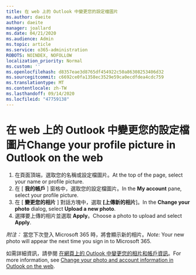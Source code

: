 ```yaml
---
title: 在 web 上的 Outlook 中變更您的設定檔圖片
ms.author: daeite
author: daeite
manager: joallard
ms.date: 04/21/2020
ms.audience: Admin
ms.topic: article
ms.service: o365-administration
ROBOTS: NOINDEX, NOFOLLOW
localization_priority: Normal
ms.custom: ''
ms.openlocfilehash: d8357eae3d8765df454922c50a86308253406d32
ms.sourcegitcommit: c6692ce0fa1358ec3529e59ca0ecdfdea4cdc759
ms.translationtype: MT
ms.contentlocale: zh-TW
ms.lasthandoff: 09/14/2020
ms.locfileid: "47759138"
---
```

# <a name="change-your-profile-picture-in-outlook-on-the-web"></a><span data-ttu-id="9f3ec-102">在 web 上的 Outlook 中變更您的設定檔圖片</span><span class="sxs-lookup"><span data-stu-id="9f3ec-102">Change your profile picture in Outlook on the web</span></span>

1. <span data-ttu-id="9f3ec-103">在頁面頂端，選取您的名稱或設定檔圖片。</span><span class="sxs-lookup"><span data-stu-id="9f3ec-103">At the top of the page, select your name or profile picture.</span></span>
1. <span data-ttu-id="9f3ec-104">在 [ **我的帳戶** ] 窗格中，選取您的設定檔圖片。</span><span class="sxs-lookup"><span data-stu-id="9f3ec-104">In the **My account** pane, select your profile picture.</span></span>
1. <span data-ttu-id="9f3ec-105">在 [ **變更您的相片** ] 對話方塊中，選取 **[上傳新的相片**]。</span><span class="sxs-lookup"><span data-stu-id="9f3ec-105">In the **Change your photo** dialog, select **Upload a new photo**.</span></span>
1. <span data-ttu-id="9f3ec-106">選擇要上傳的相片並選取 **Apply**。</span><span class="sxs-lookup"><span data-stu-id="9f3ec-106">Choose a photo to upload and select **Apply**.</span></span>

<span data-ttu-id="9f3ec-107">*附注：* 當您下次登入 Microsoft 365 時，將會顯示新的相片。</span><span class="sxs-lookup"><span data-stu-id="9f3ec-107">*Note:* Your new photo will appear the next time you sign in to Microsoft 365.</span></span>

<span data-ttu-id="9f3ec-108">如需詳細資訊，請參閱 [在網頁上的 Outlook 中變更您的相片和帳戶資訊](https://support.office.com/article/b2dbb289-851d-4bed-93c3-3e136f5659ec)。</span><span class="sxs-lookup"><span data-stu-id="9f3ec-108">For more information, see [Change your photo and account information in Outlook on the web](https://support.office.com/article/b2dbb289-851d-4bed-93c3-3e136f5659ec).</span></span>